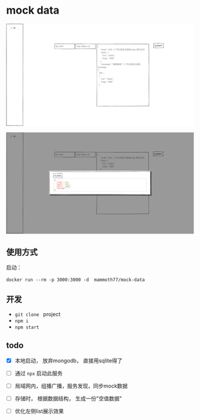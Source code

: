 # mock data

![常规界面](1.png)

![2](2.png)

## 使用方式

启动： 

`docker run --rm -p 3000:3000 -d  mammoth77/mock-data`

## 开发

- `git clone ` project
- `npm i`
- `npm start`


## todo

- [x] 本地启动， 放弃mongodb， 直接用sqlite得了
- [ ] 通过 `npx` 启动此服务
- [ ] 局域网内，组播广播，服务发现，同步mock数据
- [ ] 存储时， 根据数据结构， 生成一份"空值数据"

- [ ] 优化左侧list展示效果

